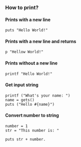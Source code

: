 ### How to print?
#### Prints with a new line
```
puts "Hello World!"
```
#### Prints with a new line and returns
```
p "Hellow World!"
```
#### Prints without a new line
```
printf "Hello World!"
```

#### Get input string
```
printf ("What's your name: ")
name = gets()
puts ("Hello #{name}")
```

#### Convert number to string
```
number = 1
str = "This number is: "

puts str + number.
```